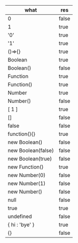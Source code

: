 | what               | res   |
|--------------------|-------|
| 0                  | false |
| 1                  | true  |
| '0'                | true  |
| '1'                | true  |
| ()=>{}             | true  |
| Boolean            | true  |
| Boolean()          | false |
| Function           | true  |
| Function()         | true  |
| Number             | true  |
| Number()           | false |
| [ 1 ]              | true  |
| []                 | false |
| false              | false |
| function(){}       | true  |
| new Boolean()      | false |
| new Boolean(false) | false |
| new Boolean(true)  | false |
| new Function()     | true  |
| new Number(0)      | false |
| new Number(1)      | false |
| new Number()       | false |
| null               | false |
| true               | true  |
| undefined          | false |
| { hi : 'bye' }     | true  |
| {}                 | false |
